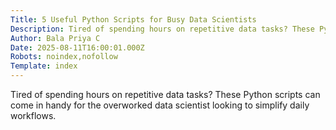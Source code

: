 ```yaml
---
Title: 5 Useful Python Scripts for Busy Data Scientists
Description: Tired of spending hours on repetitive data tasks? These Python scripts can come in handy for the overworked data scientist looking to simplify daily workflows....
Author: Bala Priya C
Date: 2025-08-11T16:00:01.000Z
Robots: noindex,nofollow
Template: index
---
```

Tired of spending hours on repetitive data tasks? These Python scripts can come in handy for the overworked data scientist looking to simplify daily workflows.